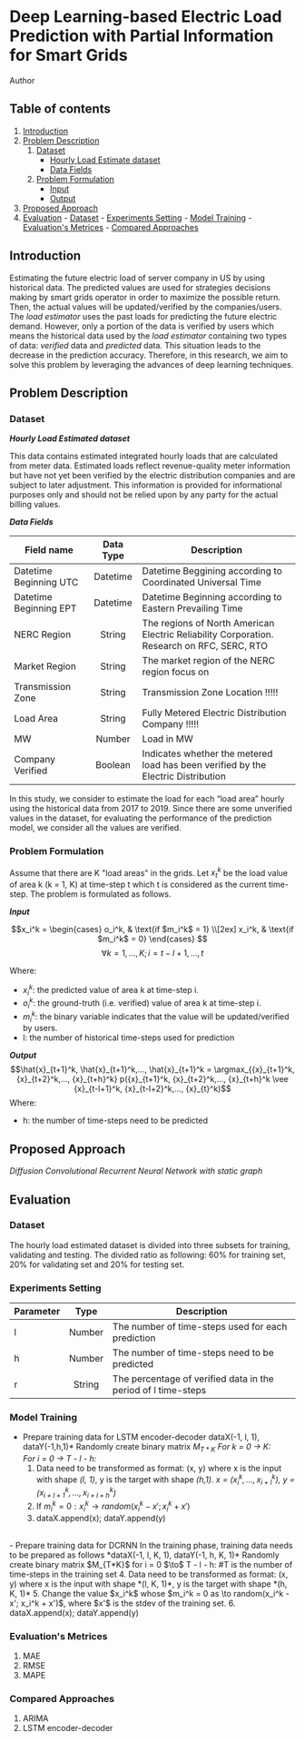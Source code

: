 







# Deep Learning-based Electric Load Prediction with Partial Information for Smart Grids

Author

## Table of contents
1. [Introduction](#introduction)
2. [Problem Description](#problem_description)
    1. [Dataset](#dataset_des)
		- [Hourly Load Estimate dataset](#hrl_load_estimate_dataset)
		- [Data Fields](#data_fields)
    2. [Problem Formulation](#problem_formulation)
	    - [Input](#input)
	    - [Output](#output)
3. [Proposed Approach](#proposed_approach)
4. [Evaluation](#evaluation)
		- [Dataset](#dataset_evaluation)
		- [Experiments Setting](#experiment_setting)
		- [Model Training](#model_training)
		- [Evaluation's Metrices](#evaluation_metrices)
		- [Compared Approaches](#compared_approach)

## Introduction <a name="introduction"></a>
Estimating the future electric load of server company in US by using historical data. The predicted values are used for strategies decisions making by smart grids operator in order to maximize the possible return. Then, the actual values will be updated/verified by the companies/users. The _load estimator_ uses the past loads for predicting the future electric demand.
However, only a portion of the data is verified by users which means the historical data used by the _load estimator_ containing two types of data: _verified_ data and _predicted_ data. This situation leads to the decrease in the prediction accuracy. Therefore, in this research, we aim to solve this problem by leveraging the advances of deep learning techniques.

## Problem Description <a name="problem_description"></a>

### Dataset <a name="dataset_des"></a>

***Hourly Load Estimated dataset*** <a name="hrl_load_estimate_dataset"></a>

This data contains estimated integrated hourly loads that are calculated from meter data. Estimated loads reflect revenue-quality meter information but have not yet been verified by the electric distribution companies and are subject to later adjustment. This information is provided for informational purposes only and should not be relied upon by any party for the actual billing values.

***Data Fields*** <a name="data_fields"></a>

| Field name             	| Data Type 	| Description                                                                                	|
|------------------------	|:---------:	|--------------------------------------------------------------------------------------------	|
| Datetime Beginning UTC 	|  Datetime 	| Datetime Beggining according to Coordinated Universal Time                                 	|
| Datetime Beginning EPT 	|  Datetime 	| Datetime Beginning according to Eastern Prevailing Time                                    	|
| NERC Region            	|   String  	| The regions of North American Electric Reliability Corporation. Research on RFC, SERC, RTO 	|
| Market Region          	|   String  	| The market region of the NERC region focus on                                              	|
| Transmission Zone      	|   String  	| Transmission Zone Location !!!!!                                                           	|
| Load Area              	|   String  	| Fully Metered Electric Distribution Company !!!!!                                          	|
| MW                     	|   Number  	| Load in MW                                                                                 	|
| Company Verified       	|  Boolean  	| Indicates whether the metered load has been verified by the Electric Distribution          	|

In this study, we consider to estimate the load for each “load area” hourly using the historical data from 2017 to 2019. Since there are some unverified values in the dataset, for evaluating the performance of the prediction model, we consider all the values are verified.

### Problem Formulation <a name="problem_formulation"></a>

Assume that there are K "load areas" in the grids. Let $x_t^k$ be the load value of area k (k = 1, K) at time-step t which t is considered as the current time-step. The problem is formulated as follows. 

***Input*** <a name="input"></a>

$$x_i^k = 
\begin{cases}
o_i^k,  & \text{if $m_i^k$ = 1} \\[2ex]
x_i^k, & \text{if $m_i^k$ = 0}
\end{cases}
$$
$$\forall k = 1, ..., K; i  = t - l +1, ..., t$$

Where:
- $x_i^k$: the predicted value of area k at time-step i.
- $o_i^k$: the ground-truth (i.e. verified) value of area k at time-step i.
- $m_i^k$: the binary variable indicates that the value will be updated/verified by users.
- l: the number of historical time-steps used for prediction

***Output*** <a name="output"></a>
$$\hat{x}_{t+1}^k, \hat{x}_{t+1}^k,..., \hat{x}_{t+1}^k = \argmax_{{x}_{t+1}^k, {x}_{t+2}^k,..., {x}_{t+h}^k} p({x}_{t+1}^k, {x}_{t+2}^k,..., {x}_{t+h}^k \vee {x}_{t-l+1}^k, {x}_{t-l+2}^k,..., {x}_{t}^k)$$
Where:
- h: the number of time-steps need to be predicted

## Proposed Approach <a name="proposed_approach"></a>
*Diffusion Convolutional Recurrent Neural Network with static graph*

## Evaluation <a name="evaluation"></a>
### Dataset <a name="dataset_evaluation"></a>
The hourly load estimated dataset is divided into three subsets for training, validating and testing. The divided ratio as following: 60% for training set, 20% for validating set and 20% for testing set.
### Experiments Setting <a name="experiment_setting"></a>
| 	Parameter 	|  Type  	 | Description                                                   									|
|	-----------	|	:------:	 |---------------------------------------------------------------				|
|     		l     		| Number | The number of time-steps used for each prediction             		|
|     		h     		| Number | The number of time-steps need to be predicted                 		|
|    		 r     		| String 	 | The percentage of verified data in the period of l time-steps 	|

### Model Training <a name="model_training"></a>
- Prepare training data for LSTM encoder-decoder
dataX(-1, l, 1), dataY(-1,h,1)*
Randomly create binary matrix $M_{T*K}$
*For k = 0 $\to$ K:*
&nbsp;&nbsp;&nbsp;&nbsp;	*For i = 0 $\to$ T - l - h:*
	1. Data need to be transformed as format: (x, y) where x is the input with shape *(l, 1)*, y is the target with shape *(h,1)*. *x = ($x_i^k,...,x_{i+l}^k$), y = ($x_{i+l+1}^k,...,x_{i+l+h}^k$)*
	2. If $m_i^k = 0: x_i^k \to random(x_i^k - x'; x_i^k + x')$ 
	3. dataX.append(x); dataY.append(y) 
<br/>
- Prepare training data for DCRNN
In the training phase, training data needs to be prepared as follows
*dataX(-1, l, K, 1), dataY(-1, h, K, 1)*
Randomly create binary matrix $M_{T*K}$
for i = 0 $\to$ T - l - h: #T is the number of time-steps in the training set
	4. Data need to be transformed as format: (x, y) where x is the input with shape *(l, K, 1)*, y is the target with shape *(h, K, 1)*
	5. Change the value $x_i^k$ whose $m_i^k = 0 as \to random(x_i^k - x'; x_i^k + x')$, where $x'$ is the stdev of the training set.
	6. dataX.append(x); dataY.append(y)
 
### Evaluation's Metrices <a name="evaluation_metric"></a>
1. MAE
2. RMSE
3. MAPE
### Compared Approaches <a name="compared_approach"></a>
1. ARIMA
2. LSTM encoder-decoder
